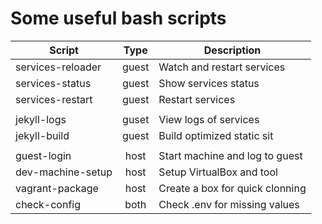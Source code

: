 # Some useful  bash scripts

|      Script          |  Type  |             Description              |
|----------------------|:------:|--------------------------------------|
| services-reloader    | guest  | Watch and restart services           |
| services-status      | guest  | Show services status                 |
| services-restart     | guest  | Restart services                     |
|                      |        |                                      |
| jekyll-logs          | guset  | View logs of services                |
| jekyll-build         | guest  | Build optimized static sit           |
|                      |        |                                      |
| guest-login          | host   | Start machine and log to guest       |
| dev-machine-setup    | host   | Setup VirtualBox and tool            |
| vagrant-package      | host   | Create a box for quick clonning      |
| check-config         | both   | Check .env for missing values        |
